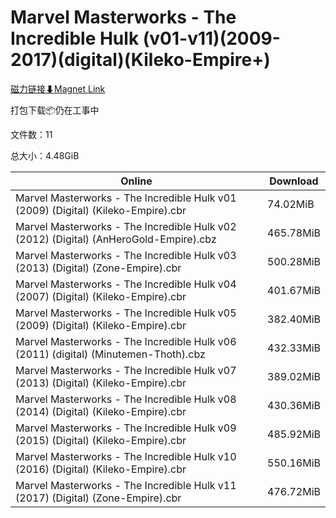 # Marvel Masterworks - The Incredible Hulk (v01-v11)(2009-2017)(digital)(Kileko-Empire+)

[磁力链接⬇Magnet Link](magnet:?xt=urn:btih:801c307f34e43315ec2c6de0dd13397e63db5c51&dn=Marvel%20Masterworks%20-%20The%20Incredible%20Hulk%20%28v01-v11%29%282009-2017%29%28digital%29%28Kileko-Empire%2B%29)

打包下载📦仍在工事中

文件数：11

总大小：4.48GiB

Online | Download
--- | ---
Marvel Masterworks - The Incredible Hulk v01 (2009) (Digital) (Kileko-Empire).cbr | 74.02MiB
Marvel Masterworks - The Incredible Hulk v02 (2012) (Digital) (AnHeroGold-Empire).cbz | 465.78MiB
Marvel Masterworks - The Incredible Hulk v03 (2013) (Digital) (Zone-Empire).cbr | 500.28MiB
Marvel Masterworks - The Incredible Hulk v04 (2007) (Digital) (Kileko-Empire).cbr | 401.67MiB
Marvel Masterworks - The Incredible Hulk v05 (2009) (Digital) (Kileko-Empire).cbr | 382.40MiB
Marvel Masterworks - The Incredible Hulk v06 (2011) (digital) (Minutemen-Thoth).cbz | 432.33MiB
Marvel Masterworks - The Incredible Hulk v07 (2013) (Digital) (Kileko-Empire).cbr | 389.02MiB
Marvel Masterworks - The Incredible Hulk v08 (2014) (Digital) (Kileko-Empire).cbr | 430.36MiB
Marvel Masterworks - The Incredible Hulk v09 (2015) (Digital) (Kileko-Empire).cbr | 485.92MiB
Marvel Masterworks - The Incredible Hulk v10 (2016) (Digital) (Kileko-Empire).cbr | 550.16MiB
Marvel Masterworks - The Incredible Hulk v11 (2017) (Digital) (Zone-Empire).cbr | 476.72MiB